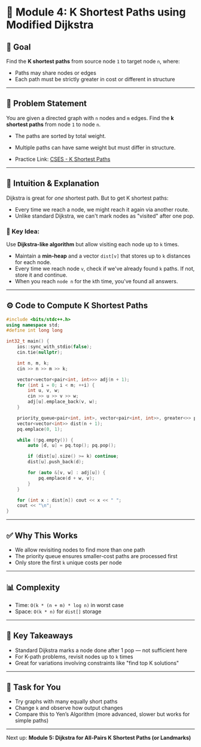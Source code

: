 # 🔁 Module 4: K Shortest Paths using Modified Dijkstra

## 💪 Goal

Find the **K shortest paths** from source node `1` to target node `n`, where:

* Paths may share nodes or edges
* Each path must be strictly greater in cost or different in structure

---

## 📅 Problem Statement

You are given a directed graph with `n` nodes and `m` edges. Find the **k shortest paths** from node `1` to node `n`.

* The paths are sorted by total weight.

* Multiple paths can have same weight but must differ in structure.

* Practice Link: [CSES - K Shortest Paths](https://cses.fi/problemset/task/1196)

---

## 🧠 Intuition & Explanation

Dijkstra is great for *one* shortest path. But to get K shortest paths:

* Every time we reach a node, we might reach it again via another route.
* Unlike standard Dijkstra, we can't mark nodes as "visited" after one pop.

### 🔑 Key Idea:

Use **Dijkstra-like algorithm** but allow visiting each node up to `k` times.

* Maintain a **min-heap** and a vector `dist[v]` that stores up to `k` distances for each node.
* Every time we reach node `v`, check if we've already found `k` paths. If not, store it and continue.
* When you reach `node n` for the `k`th time, you've found all answers.

---

## ⚙️ Code to Compute K Shortest Paths

```cpp
#include <bits/stdc++.h>
using namespace std;
#define int long long

int32_t main() {
    ios::sync_with_stdio(false);
    cin.tie(nullptr);

    int n, m, k;
    cin >> n >> m >> k;

    vector<vector<pair<int, int>>> adj(n + 1);
    for (int i = 0; i < m; ++i) {
        int u, v, w;
        cin >> u >> v >> w;
        adj[u].emplace_back(v, w);
    }

    priority_queue<pair<int, int>, vector<pair<int, int>>, greater<>> pq;
    vector<vector<int>> dist(n + 1);
    pq.emplace(0, 1);

    while (!pq.empty()) {
        auto [d, u] = pq.top(); pq.pop();

        if (dist[u].size() >= k) continue;
        dist[u].push_back(d);

        for (auto &[v, w] : adj[u]) {
            pq.emplace(d + w, v);
        }
    }

    for (int x : dist[n]) cout << x << " ";
    cout << "\n";
}
```

---

## ✅ Why This Works

* We allow revisiting nodes to find more than one path
* The priority queue ensures smaller-cost paths are processed first
* Only store the first `k` unique costs per node

---

## 📊 Complexity

* Time: `O(k * (n + m) * log n)` in worst case
* Space: `O(k * n)` for `dist[]` storage

---

## 🔎 Key Takeaways

* Standard Dijkstra marks a node done after 1 pop — not sufficient here
* For K-path problems, revisit nodes up to `k` times
* Great for variations involving constraints like "find top K solutions"

---

## 📍 Task for You

* Try graphs with many equally short paths
* Change `k` and observe how output changes
* Compare this to Yen’s Algorithm (more advanced, slower but works for simple paths)

---

Next up: **Module 5: Dijkstra for All-Pairs K Shortest Paths (or Landmarks)**
